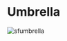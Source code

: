 # Umbrella
![sfumbrella](https://cloud.githubusercontent.com/assets/6971421/24835421/f9dd3adc-1cb6-11e7-994d-426e4309b056.jpg)
